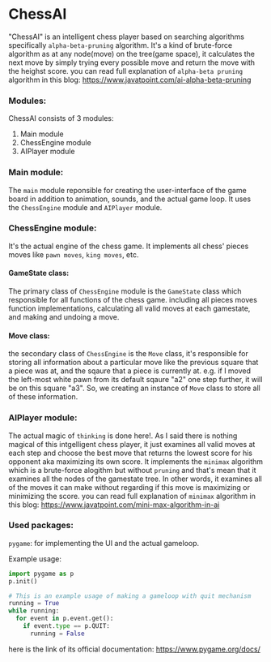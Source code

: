 # ChessAI
"ChessAI" is an intelligent chess player based on searching algorithms specifically `alpha-beta-pruning` algorithm. It's a kind of brute-force algorithm as at any node(move) on the tree(game space), it calculates the next move by simply trying every possible move and return the move with the heighst score.
you can read full explanation of `alpha-beta pruning` algorithm in this blog:
https://www.javatpoint.com/ai-alpha-beta-pruning

### Modules:
ChessAI consists of 3 modules:
1. Main module
2. ChessEngine module
3. AIPlayer module

### Main module:
The `main` module reponsible for creating the user-interface of the game board in addition to animation, sounds, and the actual game loop. It uses the `ChessEngine` module and `AIPlayer` module.

### ChessEngine module:
It's the actual engine of the chess game. It implements all chess' pieces moves like `pawn moves`, `king moves`, etc.
#### GameState class:
The primary class of `ChessEngine` module is the `GameState` class which responsible for all functions of the chess game. including all pieces moves function implementations, calculating all valid moves at each gamestate, and making and undoing a move.
#### Move class:
the secondary class of `ChessEngine` is the `Move` class, it's responsible for storing all information about a particular move like the previous square that a piece was at, and the sqaure that a piece is currently at. e.g. if I moved the left-most white pawn from its default sqaure "a2" one step further, it will be on this square "a3". So, we creating an instance of `Move` class to store all of these information.

### AIPlayer module:
The actual magic of `thinking` is done here!. As I said there is nothing magical of this intgelligent chess player, it just examines all valid moves at each step and choose the best move that returns the lowest score for his opponent aka maximizing its own score. It implements the `minimax` algorithm which is a brute-force alogithm but without ``pruning`` and that's mean that it examines all the nodes of the gamestate tree. In other words, it examines all of the moves it can make without regarding if this move is maximizing or minimizing the score.
you can read full explanation of `minimax` algorithm in this blog:
https://www.javatpoint.com/mini-max-algorithm-in-ai

### Used packages:
`pygame`: for implementing the UI and the actual gameloop.

Example usage:
```python
import pygame as p
p.init()

# This is an example usage of making a gameloop with quit mechanism
running = True
while running:
  for event in p.event.get():
    if event.type == p.QUIT:
      running = False
```
here is the link of its official documentation:
https://www.pygame.org/docs/
